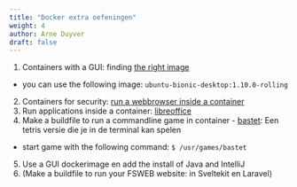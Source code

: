 ```yaml
---
title: "Docker extra oefeningen"
weight: 4
author: Arne Duyver
draft: false
---
```


1. Containers with a GUI: finding [the right image](https://hub.docker.com/r/kasmweb/ubuntu-bionic-desktop)
  - you can use the following image: `ubuntu-bionic-desktop:1.10.0-rolling`
2. Containers for security: [run a webbrowser inside a container](https://hub.docker.com/r/kasmweb/firefox)
3. Run applications inside a container: [libreoffice](https://hub.docker.com/r/kasmweb/libre-office)
4. Make a buildfile to run a commandline game in container - [bastet](https://itsfoss.com/best-command-line-games-linux/): Een tetris versie die je in de terminal kan spelen
  - start game with the following command: `$ /usr/games/bastet` 
5. Use a GUI dockerimage en add the install of Java and IntelliJ
6. (Make a buildfile to run your FSWEB website: in Sveltekit en Laravel)